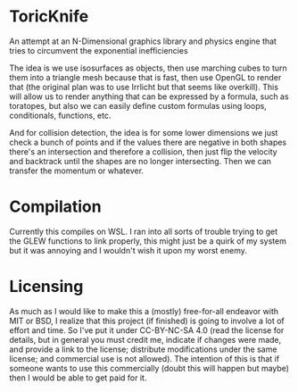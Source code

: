 # ToricKnife
An attempt at an N-Dimensional graphics library and physics engine that tries to circumvent the exponential inefficiencies

The idea is we use isosurfaces as objects, then use marching cubes to turn them into a triangle mesh because that is fast, then use OpenGL to render that (the original plan was to use Irrlicht but that seems like overkill).
This will allow us to render anything that can be expressed by a formula,
such as toratopes, but also we can easily define custom formulas using loops, conditionals, functions, etc.

And for collision detection, the idea is for some lower dimensions we just check a bunch of points and if the values there are negative in both shapes there's an intersection and
therefore a collision, then just flip the velocity and backtrack until the shapes are no longer intersecting. Then we can transfer the momentum or whatever.

# Compilation
Currently this compiles on WSL. I ran into all sorts of trouble trying to get the GLEW functions to link properly,
this might just be a quirk of my system but it was annoying and I wouldn't wish it upon my worst enemy.

# Licensing
As much as I would like to make this a (mostly) free-for-all endeavor with MIT or BSD, I realize that this project (if finished) is going to involve a lot of effort and time. 
So I've put it under CC-BY-NC-SA 4.0 (read the license for details, but in general you must credit me, indicate if changes were made, and provide a link to the license; distribute
modifications under the same license; and commercial use is not allowed). The intention of this is that if someone wants to use this commercially (doubt this will happen but maybe)
then I would be able to get paid for it.
